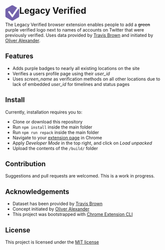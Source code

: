 # <img src="public/icons/icon_48.png" width="45" align="left"> Legacy Verified

The Legacy Verified browser extension enables people to add a <strike>green</strike> purple verified logo next to names of accounts on Twitter that were previously verified. Uses data provided by [Travis Brown](https://github.com/travisbrown) and initiated by [Oliver Alexander](https://twitter.com/OAlexanderDK).

## Features

- Adds purple badges to nearly all existing locations on the site
- Verifies a users profile page using their *user_id*
- Uses *screen_name* as verification methods on all other locations due to lack of embedded *user_id* for timelines and status pages

## Install

Currently, installation requires you to:

- Clone or download this repository
- Run `npm install` inside the main folder
- Run `npm run repack` inside the main folder
- Navigate to your [extension page](chrome://extensions) in Chrome
- Apply _Developer Mode_ in the top right, and click on _Load unpacked_
- Upload the contents of the `/build/` folder

## Contribution

Suggestions and pull requests are welcomed. This is a work in progress.



## Acknowledgements

- Dataset has been provided by [Travis Brown](https://github.com/travisbrown)
- Concept initiated by [Oliver Alexander](https://twitter.com/OAlexanderDK)
- This project was bootstrapped with [Chrome Extension CLI](https://github.com/dutiyesh/chrome-extension-cli)

## License

This project is licensed under the [MIT license](./LICENSE)